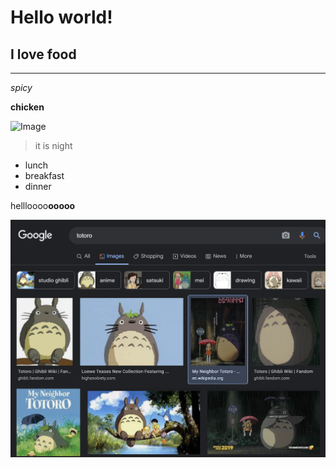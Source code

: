 # Hello world!
## I love food
___

*spicy*

**chicken**

![Image][1]

[1]: https://upload.wikimedia.org/wikipedia/en/0/02/My_Neighbor_Totoro_-_Tonari_no_Totoro_%28Movie_Poster%29.jpg

> it is night
- lunch
- breakfast
- dinner 

hellloooo**ooooo**

![Image](pic.png)